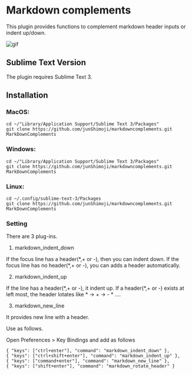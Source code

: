 # Markdown complements

This plugin provides functions to complement markdown header inputs or indent up/down.

![gif](https://immense-headland-55656.herokuapp.com/markdownComplements.gif)

## Sublime Text Version

The plugin requires Sublime Text 3.

## Installation

### MacOS: 

    cd ~/"Library/Application Support/Sublime Text 3/Packages"
    git clone https://github.com/junShimoji/markdowncomplements.git MarkDownComplements

### Windows:

    cd ~/"Library/Application Support/Sublime Text 3/Packages"
    git clone https://github.com/junShimoji/markdowncomplements.git MarkDownComplements

### Linux:

    cd ~/.config/sublime-text-3/Packages
    git clone https://github.com/junShimoji/markdowncomplements.git MarkDownComplements

### Setting

There are 3 plug-ins.

1. markdown_indent_down

If the focus line has a header(\*,+ or -), then you can indent down.
If the focus line has no header(\*,+ or -), you can adds a header automatically.

2. markdown_indent_up

If the line has a header(\*,+ or -), it indent up.
If a header(\*,+ or -) exists at left most, the header lotates like * -> + -> - * ....

3. markdown_new_line

It provides new line with a header.

Use as follows.

Open Preferences > Key Bindings and add as follows

    { "keys": ["ctrl+enter"], "command": "markdown_indent_down" },
    { "keys": ["ctrl+shift+enter"], "command": "markdown_indent_up" },
    { "keys": ["command+enter"], "command": "markdown_new_line" },
    { "keys": ["shift+enter"], "command": "markdown_rotate_header" }


